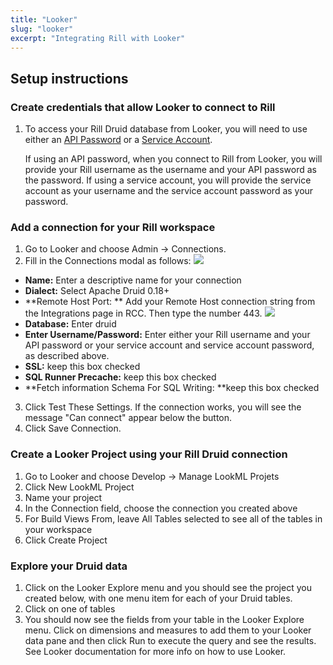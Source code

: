 ```yaml
---
title: "Looker"
slug: "looker"
excerpt: "Integrating Rill with Looker"
---
```

## Setup instructions

### Create credentials that allow Looker to connect to Rill
1. To access your Rill Druid database from Looker, you will need to use either an [API Password](/api-password)  or a [Service Account](/service-accounts). 

    If using an API password, when you connect to Rill from Looker, you will provide your Rill username as the username and your API password as the password. If using a service account, you will provide the service account as your username and the service account password as your password.

### Add a connection for your Rill workspace
1. Go to Looker and choose Admin -> Connections. 
2. Fill in the Connections modal as follows:
![](https://files.readme.io/3d5bfd8-looker.png)
  * **Name:** Enter a descriptive name for your connection
  * **Dialect:** Select Apache Druid 0.18+
  * **Remote Host Port: ** Add your Remote Host connection string from the Integrations page in RCC. Then type the number 443.
![](https://files.readme.io/c519ce5-Screen_Shot_2021-07-01_at_11.17.01_AM.png)
  * **Database:** Enter druid
  * **Enter Username/Password:** Enter either your Rill username and your API password or your service account and service account password, as described above.
  * **SSL:** keep this box checked
  * **SQL Runner Precache:** keep this box checked
  * **Fetch information Schema For SQL Writing: **keep this box checked

 3. Click Test These Settings. If the connection works, you will see the message "Can connect" appear below the button.
 4. Click Save Connection.

### Create a Looker Project using your Rill Druid connection
1. Go to Looker and choose Develop -> Manage LookML Projets
2. Click New LookML Project
3. Name your project
4. In the Connection field, choose the connection you created above
5. For Build Views From, leave All Tables selected to see all of the tables in your workspace 
6. Click Create Project

### Explore your Druid data
1. Click on the Looker Explore menu and you should see the project you created below, with one menu item for each of your Druid tables.
2. Click on one of tables
3. You should now see the fields from your table in the Looker Explore menu. Click on dimensions and measures to add them to your Looker data pane and then click Run to execute the query and see the results. See Looker documentation for more info on how to use Looker.